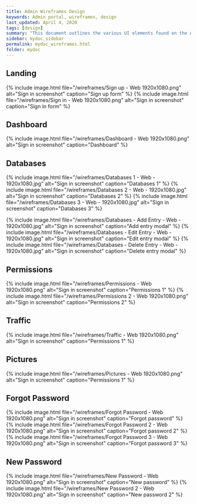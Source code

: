 ```yaml
---
title: Admin Wireframes Design
keywords: Admin portal, wireframes, design
last_updated: April 4, 2020
tags: [design]
summary: "This document outlines the various UI elements found on the Admnin portal"
sidebar: mydoc_sidebar
permalink: mydoc_wireframes.html
folder: mydoc
---
```


## Landing
{% include image.html file="/wireframes/Sign up - Web 1920x1080.png" alt="Sign in screenshot" caption="Sign up form" %}
{% include image.html file="/wireframes/Sign in - Web 1920x1080.png" alt="Sign in screenshot" caption="Sign in form" %}
## Dashboard
{% include image.html file="/wireframes/Dashboard - Web 1920x1080.png" alt="Sign in screenshot" caption="Dashboard" %}
## Databases
{% include image.html file="/wireframes/Databases 1 - Web - 1920x1080.jpg" alt="Sign in screenshot" caption="Databases 1" %}
{% include image.html file="/wireframes/Databases 2 - Web - 1920x1080.jpg" alt="Sign in screenshot" caption="Databases 2" %}
{% include image.html file="/wireframes/Databases 3 - Web - 1920x1080.jpg" alt="Sign in screenshot" caption="Databases 3" %}

{% include image.html file="/wireframes/Databases - Add Entry - Web - 1920x1080.jpg" alt="Sign in screenshot" caption="Add entry modal" %}
{% include image.html file="/wireframes/Databases - Edit Entry - Web - 1920x1080.jpg" alt="Sign in screenshot" caption="Edit entry modal" %}
{% include image.html file="/wireframes/Databases - Delete Entry - Web - 1920x1080.jpg" alt="Sign in screenshot" caption="Delete entry modal" %}

## Permissions
{% include image.html file="/wireframes/Permissions - Web 1920x1080.png" alt="Sign in screenshot" caption="Permissions 1" %}
{% include image.html file="/wireframes/Permissions 2 - Web 1920x1080.png" alt="Sign in screenshot" caption="Permissions 2" %}

## Traffic
{% include image.html file="/wireframes/Traffic - Web 1920x1080.png" alt="Sign in screenshot" caption="Permissions 1" %}

## Pictures
{% include image.html file="/wireframes/Pictures - Web 1920x1080.png" alt="Sign in screenshot" caption="Permissions 1" %}

## Forgot Password
{% include image.html file="/wireframes/Forgot Password - Web 1920x1080.png" alt="Sign in screenshot" caption="Forgot password" %}
{% include image.html file="/wireframes/Forgot Password 2 - Web 1920x1080.png" alt="Sign in screenshot" caption="Forgot password 2" %}
{% include image.html file="/wireframes/Forgot Password 3 - Web 1920x1080.png" alt="Sign in screenshot" caption="Forgot password 3" %}

## New Password
{% include image.html file="/wireframes/New Password - Web 1920x1080.png" alt="Sign in screenshot" caption="New password" %}
{% include image.html file="/wireframes/New Password 2 - Web 1920x1080.png" alt="Sign in screenshot" caption="New password 2" %}